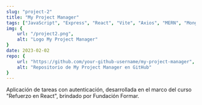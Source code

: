 ```yaml
---
slug: "project-2"
title: "My Project Manager"
tags: ["JavaScript", "Express", "React", "Vite", "Axios", "MERN", "MongoDB", "TailwindCSS", "React-Bootstrap", "JWT"]
img: {
    url: "/project2.png",
    alt: "Logo My Project Manager"
}
date: 2023-02-02
repo: {
    url: "https://github.com/your-github-username/my-project-manager",
    alt: "Repositorio de My Project Manager en GitHub"
}
---
```



Aplicación de tareas con autenticación, desarrollada en el marco del curso "Refuerzo en React", brindado por Fundación Formar.